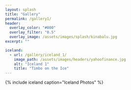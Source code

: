 ```yaml
---
layout: splash
title: "Gallery"
permalink: /gallery1/
header:
  overlay_color: "#000"
  overlay_filter: "0.5"
  overlay_image: /assets/images/splash/kinabalu.jpg
excerpt: ""

iceland:
  - url: /gallery/iceland_1/
    image_path: /assets/images/headers/yahoofinance.jpg
    alt: "Iceland 1"
    title: "Timbo on the Ice"
---
```



{% include iceland caption="Iceland Photos" %}

